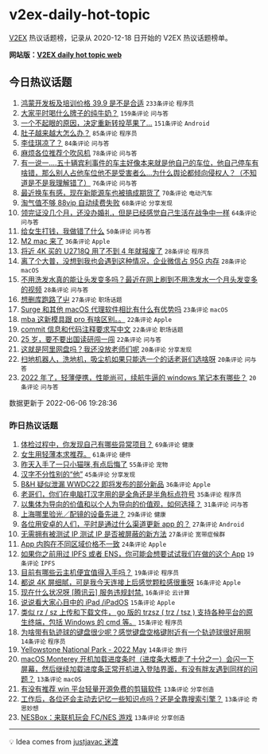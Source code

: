 # v2ex-daily-hot-topic

[V2EX](https://www.v2ex.com/) 热议话题榜，记录从 2020-12-18 日开始的 V2EX 热议话题榜单。

**网站版：[V2EX daily hot topic web](https://boojack.github.io/v2ex-daily-hot-topic-web/)**

## 今日热议话题

<!-- TODAY BEGIN -->

1. [鸿蒙开发板及培训价格 39.9 是不是合适](https://www.v2ex.com/t/857490) `233条评论` `程序员`
1. [大家平时喝什么牌子的纯牛奶？](https://www.v2ex.com/t/857569) `159条评论` `问与答`
1. [一个不起眼的原因，决定重新转投苹果了...](https://www.v2ex.com/t/857540) `151条评论` `Android`
1. [肚子越来越大怎么办？](https://www.v2ex.com/t/857475) `85条评论` `程序员`
1. [李佳琪凉了？](https://www.v2ex.com/t/857538) `84条评论` `问与答`
1. [麻烦各位推荐个吹风机](https://www.v2ex.com/t/857472) `78条评论` `问与答`
1. [有一说一....五十辆宾利事件的车主好像本来就是他自己的车位，他自己停车有啥错，那么别人占他车位他不是受害者么...为什么舆论都倾向侵权人？（不知道是不是我理解错了）](https://www.v2ex.com/t/857535) `76条评论` `问与答`
1. [最近换车有感，现在新能源车也被搞成期货了](https://www.v2ex.com/t/857503) `70条评论` `电动汽车`
1. [淘气值不够 88vip 自动续费失败](https://www.v2ex.com/t/857487) `68条评论` `分享发现`
1. [领完证没几个月，还没办婚礼，但是已经感觉自己生活在战争中一样](https://www.v2ex.com/t/857648) `64条评论` `问与答`
1. [给女生打钱，我做错了什么](https://www.v2ex.com/t/857694) `50条评论` `问与答`
1. [M2 mac 来了](https://www.v2ex.com/t/857727) `36条评论` `Apple`
1. [将近 4K 买的 U2718Q 用了不到 4 年就报废了](https://www.v2ex.com/t/857631) `28条评论` `程序员`
1. [离了个大普，没想到我也会遇到这种情况，企业微信占 95G 内存](https://www.v2ex.com/t/857551) `28条评论` `macOS`
1. [不用洗发水真的能让头发变多吗？最近在网上刷到不用洗发水一个月头发变多的视频](https://www.v2ex.com/t/857511) `28条评论` `问与答`
1. [想删库跑路了屮](https://www.v2ex.com/t/857652) `27条评论` `职场话题`
1. [Surge 和其他 macOS 代理软件相比有什么有优势吗](https://www.v2ex.com/t/857676) `23条评论` `macOS`
1. [mba 这新模具跟 pro 有啥区别。。](https://www.v2ex.com/t/857729) `22条评论` `Apple`
1. [commit 信息和代码注释要求写中文](https://www.v2ex.com/t/857700) `22条评论` `职场话题`
1. [25 岁，要不要出国读研闯一闯](https://www.v2ex.com/t/857607) `22条评论` `问与答`
1. [这就是阿里网盘吗？我还没放老师们呢](https://www.v2ex.com/t/857656) `20条评论` `分享发现`
1. [扫地机器人，洗地机，吸尘机如果只能选一个的话老哥们选啥呀](https://www.v2ex.com/t/857624) `20条评论` `问与答`
1. [2022 年了，轻薄便携，性能尚可，续航牛逼的 windows 笔记本有哪些？](https://www.v2ex.com/t/857599) `20条评论` `问与答`

数据更新于 2022-06-06 19:28:36

<!-- TODAY END -->

### 昨日热议话题

<!-- YESTERDAY BEGIN -->

1. [体检过程中，你发现自己有哪些异常项目？](https://www.v2ex.com/t/857329) `69条评论` `健康`
1. [女生用轻薄本求推荐。](https://www.v2ex.com/t/857325) `61条评论` `硬件`
1. [昨天入手了一只小猫咪,有点后悔了](https://www.v2ex.com/t/857385) `55条评论` `宠物`
1. [汉字不分性别的“他”](https://www.v2ex.com/t/857418) `45条评论` `分享发现`
1. [B&H 疑似泄漏 WWDC22 即将发布的部分新品](https://www.v2ex.com/t/857369) `36条评论` `Apple`
1. [老哥们，你们在电脑打汉字用的是全角还是半角标点符号](https://www.v2ex.com/t/857406) `35条评论` `程序员`
1. [以集体为导向的价值和以个人为导向的价值观，如何选择？](https://www.v2ex.com/t/857341) `31条评论` `问与答`
1. [上海哪里验光／配镜的设备先进？](https://www.v2ex.com/t/857389) `29条评论` `健康`
1. [各位用安卓的人们，平时是通过什么渠道更新 app 的？](https://www.v2ex.com/t/857373) `27条评论` `Android`
1. [无需拥有被测试 IP 测试 IP 是否被屏蔽的新方法](https://www.v2ex.com/t/857393) `27条评论` `宽带症候群`
1. [App 内购在不同区域价格不一致](https://www.v2ex.com/t/857374) `24条评论` `Apple`
1. [如果你之前用过 IPFS 或者 ENS，你可能会想要试试我们在做的这个 App](https://www.v2ex.com/t/857404) `19条评论` `IPFS`
1. [目前有哪些云主机便宜值得入手吗？](https://www.v2ex.com/t/857342) `19条评论` `程序员`
1. [都说 4K 屏细腻，可是我今天连接上后感觉颗粒感很重呀](https://www.v2ex.com/t/857432) `16条评论` `Apple`
1. [现在什么状况呀 [腾讯云] 服务违规封禁.](https://www.v2ex.com/t/857334) `16条评论` `云计算`
1. [说说看大家心目中的 iPad /iPadOS](https://www.v2ex.com/t/857375) `15条评论` `Apple`
1. [类似 rz / sz 上传和下载文件， go 版的 trzsz ( trz / tsz ) 支持各种平台的原生终端，包括 Windows 的 cmd 等。](https://www.v2ex.com/t/857337) `15条评论` `程序员`
1. [为啥带有轨迹球的键盘很少呢？感觉键盘空格键附近有一个轨迹球很好用啊](https://www.v2ex.com/t/857446) `14条评论` `程序员`
1. [Yellowstone National Park - 2022 May](https://www.v2ex.com/t/857323) `14条评论` `旅行`
1. [macOS Monterey 开机加载进度条时（进度条大概走了十分之一）会闪一下屏幕，然后继续加载进度条正常开机进入登陆界面，有没有胖友遇到同样的问题？](https://www.v2ex.com/t/857411) `13条评论` `macOS`
1. [有没有推荐 win 平台轻量开源免费的剪辑软件](https://www.v2ex.com/t/857392) `13条评论` `分享创造`
1. [工作后，各位还会主动去记忆一些知识点吗？还是全靠搜索引擎？](https://www.v2ex.com/t/857363) `13条评论` `奇思妙想`
1. [NESBox：来联机玩会 FC/NES 游戏](https://www.v2ex.com/t/857352) `13条评论` `分享创造`

<!-- YESTERDAY END -->

---

💡 Idea comes from [justjavac 迷渡](https://github.com/justjavac/)
